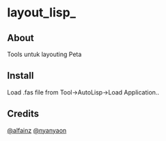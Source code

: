 # layout_lisp_
## About
Tools untuk layouting Peta
## Install
Load .fas file from Tool->AutoLisp->Load Application..
## Credits
[@alfainz](https://github.com/alfains)
[@nyanyaon](https://github.com/nyanyaon)
